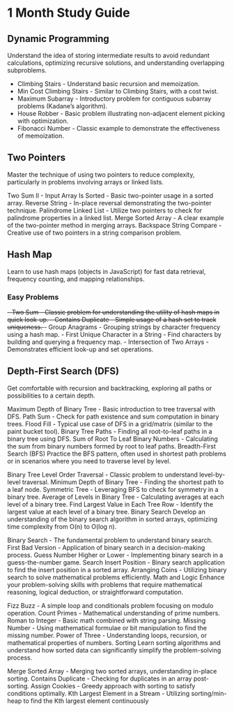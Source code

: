 # 1 Month Study Guide
## Dynamic Programming
Understand the idea of storing intermediate results to avoid redundant calculations, optimizing recursive solutions, and understanding overlapping subproblems.

- Climbing Stairs - Understand basic recursion and memoization.
- Min Cost Climbing Stairs - Similar to Climbing Stairs, with a cost twist.
- Maximum Subarray - Introductory problem for contiguous subarray problems (Kadane’s algorithm).
- House Robber - Basic problem illustrating non-adjacent element picking with optimization.
- Fibonacci Number - Classic example to demonstrate the effectiveness of memoization.
## Two Pointers
Master the technique of using two pointers to reduce complexity, particularly in problems involving arrays or linked lists.

Two Sum II - Input Array Is Sorted - Basic two-pointer usage in a sorted array.
Reverse String - In-place reversal demonstrating the two-pointer technique.
Palindrome Linked List - Utilize two pointers to check for palindrome properties in a linked list.
Merge Sorted Array - A clear example of the two-pointer method in merging arrays.
Backspace String Compare - Creative use of two pointers in a string comparison problem.

## Hash Map
Learn to use hash maps (objects in JavaScript) for fast data retrieval, frequency counting, and mapping relationships.

### Easy Problems
<s>
- Two Sum - Classic problem for understanding the utility of hash maps in quick look-up.
- Contains Duplicate - Simple usage of a hash set to track uniqueness.
  </s>
- Group Anagrams - Grouping strings by character frequency using a hash map.
- First Unique Character in a String - Find characters by building and querying a frequency map.
- Intersection of Two Arrays - Demonstrates efficient look-up and set operations.

## Depth-First Search (DFS)
Get comfortable with recursion and backtracking, exploring all paths or possibilities to a certain depth.

Maximum Depth of Binary Tree - Basic introduction to tree traversal with DFS.
Path Sum - Check for path existence and sum computation in binary trees.
Flood Fill - Typical use case of DFS in a grid/matrix (similar to the paint bucket tool).
Binary Tree Paths - Finding all root-to-leaf paths in a binary tree using DFS.
Sum of Root To Leaf Binary Numbers - Calculating the sum from binary numbers formed by root to leaf paths.
Breadth-First Search (BFS)
Practice the BFS pattern, often used in shortest path problems or in scenarios where you need to traverse level by level.

Binary Tree Level Order Traversal - Classic problem to understand level-by-level traversal.
Minimum Depth of Binary Tree - Finding the shortest path to a leaf node.
Symmetric Tree - Leveraging BFS to check for symmetry in a binary tree.
Average of Levels in Binary Tree - Calculating averages at each level of a binary tree.
Find Largest Value in Each Tree Row - Identify the largest value at each level of a binary tree.
Binary Search
Develop an understanding of the binary search algorithm in sorted arrays, optimizing time complexity from O(n) to O(log n).

Binary Search - The fundamental problem to understand binary search.
First Bad Version - Application of binary search in a decision-making process.
Guess Number Higher or Lower - Implementing binary search in a guess-the-number game.
Search Insert Position - Binary search application to find the insert position in a sorted array.
Arranging Coins - Utilizing binary search to solve mathematical problems efficiently.
Math and Logic
Enhance your problem-solving skills with problems that require mathematical reasoning, logical deduction, or straightforward computation.

Fizz Buzz - A simple loop and conditionals problem focusing on modulo operation.
Count Primes - Mathematical understanding of prime numbers.
Roman to Integer - Basic math combined with string parsing.
Missing Number - Using mathematical formulae or bit manipulation to find the missing number.
Power of Three - Understanding loops, recursion, or mathematical properties of numbers.
Sorting
Learn sorting algorithms and understand how sorted data can significantly simplify the problem-solving process.

Merge Sorted Array - Merging two sorted arrays, understanding in-place sorting.
Contains Duplicate - Checking for duplicates in an array post-sorting.
Assign Cookies - Greedy approach with sorting to satisfy conditions optimally.
Kth Largest Element in a Stream - Utilizing sorting/min-heap to find the Kth largest element continuously
